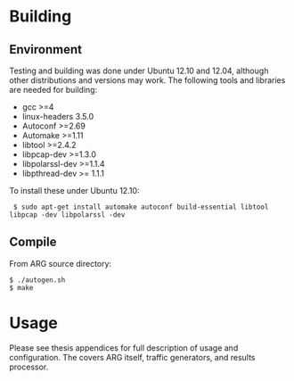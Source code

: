 Building
========
Environment
-----------
Testing and building was done under Ubuntu 12.10 and 12.04, although other
distributions and versions may work. The following tools and libraries are
needed for building:

- gcc >=4
- linux-headers 3.5.0
- Autoconf >=2.69
- Automake >=1.11
- libtool >=2.4.2
- libpcap-dev >=1.3.0
- libpolarssl-dev >=1.1.4
- libpthread-dev >= 1.1.1

To install these under Ubuntu 12.10:

	￼$ sudo apt-get install automake autoconf build-essential libtool libpcap -dev libpolarssl -dev

Compile
-------
From ARG source directory:

	$ ./autogen.sh
	$ make

Usage
=====
Please see thesis appendices for full description of usage and
configuration. The covers ARG itself, traffic generators,
and results processor.

